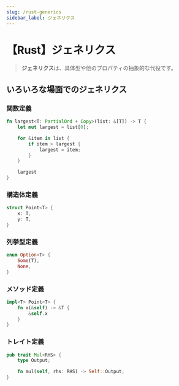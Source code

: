 ```yaml
---
slug: /rust-generics
sidebar_label: ジェネリクス
---
```


# 【Rust】ジェネリクス

> **ジェネリクス**は、具体型や他のプロパティの抽象的な代役です。

## いろいろな場面でのジェネリクス

### 関数定義

```rust
fn largest<T: PartialOrd + Copy>(list: &[T]) -> T {
    let mut largest = list[0];

    for &item in list {
        if item > largest {
            largest = item;
        }
    }

    largest
}
```

### 構造体定義

```rust
struct Point<T> {
    x: T,
    y: T,
}
```

### 列挙型定義

```rust
enum Option<T> {
    Some(T),
    None,
}
```

### メソッド定義

```rust
impl<T> Point<T> {
    fn x(&self) -> &T {
        &self.x
    }
}
```

### トレイト定義

```rust
pub trait Mul<RHS> {
    type Output;

    fn mul(self, rhs: RHS) -> Self::Output;
}
```
